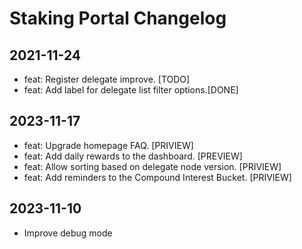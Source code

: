 # Staking Portal Changelog

## 2021-11-24
- feat: Register delegate improve. [TODO]
- feat: Add label for delegate list filter options.[DONE]
## 2023-11-17
- feat: Upgrade homepage FAQ. [PRIVIEW]
- feat: Add daily rewards to the dashboard. [PREVIEW]
- feat: Allow sorting based on delegate node version. [PRIVIEW]
- feat: Add reminders to the Compound Interest Bucket. [PRIVIEW]
## 2023-11-10
- Improve debug mode
